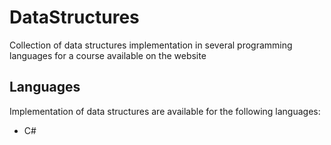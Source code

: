 # DataStructures
Collection of data structures implementation in several programming languages for a course available on the website

## Languages

Implementation of data structures are available for the following languages:

- C#
